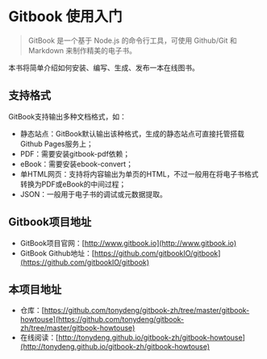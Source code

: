 # Gitbook 使用入门

>GitBook 是一个基于 Node.js 的命令行工具，可使用 Github/Git 和 Markdown 来制作精美的电子书。

本书将简单介绍如何安装、编写、生成、发布一本在线图书。

## 支持格式
GitBook支持输出多种文档格式，如：
- 静态站点：GitBook默认输出该种格式，生成的静态站点可直接托管搭载Github Pages服务上；
- PDF：需要安装gitbook-pdf依赖；
- eBook：需要安装ebook-convert；
- 单HTML网页：支持将内容输出为单页的HTML，不过一般用在将电子书格式转换为PDF或eBook的中间过程；
- JSON：一般用于电子书的调试或元数据提取。

## Gitbook项目地址
- GitBook项目官网：[http://www.gitbook.io](http://www.gitbook.io)
- GitBook Github地址：[https://github.com/gitbookIO/gitbook](https://github.com/gitbookIO/gitbook)

## 本项目地址
- 仓库：[https://github.com/tonydeng/gitbook-zh/tree/master/gitbook-howtouse](https://github.com/tonydeng/gitbook-zh/tree/master/gitbook-howtouse)
- 在线阅读：[http://tonydeng.github.io/gitbook-zh/gitbook-howtouse](http://tonydeng.github.io/gitbook-zh/gitbook-howtouse)

